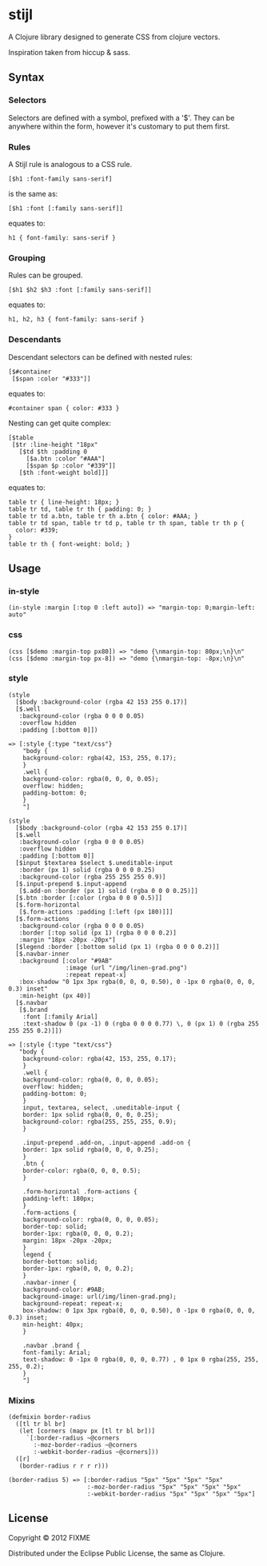 # stijl

A Clojure library designed to generate CSS from clojure vectors.

Inspiration taken from hiccup & sass.

## Syntax

### Selectors

Selectors are defined with a symbol, prefixed with a '$'. They can be anywhere
within the form, however it's customary to put them first.

### Rules

A Stijl rule is analogous to a CSS rule.

    [$h1 :font-family sans-serif]

is the same as:

    [$h1 :font [:family sans-serif]]

equates to:

    h1 { font-family: sans-serif }

### Grouping

Rules can be grouped.

    [$h1 $h2 $h3 :font [:family sans-serif]]

equates to:

    h1, h2, h3 { font-family: sans-serif }

### Descendants

Descendant selectors can be defined with nested rules:

    [$#container
     [$span :color "#333"]]

equates to:

    #container span { color: #333 }

Nesting can get quite complex:

    [$table
     [$tr :line-height "18px"
       [$td $th :padding 0
         [$a.btn :color "#AAA"]
         [$span $p :color "#339"]]
       [$th :font-weight bold]]]

equates to:

    table tr { line-height: 18px; }
    table tr td, table tr th { padding: 0; }
    table tr td a.btn, table tr th a.btn { color: #AAA; }
    table tr td span, table tr td p, table tr th span, table tr th p {
      color: #339;
    }
    table tr th { font-weight: bold; }

## Usage

### in-style

    (in-style :margin [:top 0 :left auto]) => "margin-top: 0;margin-left: auto"

### css

    (css [$demo :margin-top px80]) => "demo {\nmargin-top: 80px;\n}\n"
    (css [$demo :margin-top px-8]) => "demo {\nmargin-top: -8px;\n}\n"

### style

    (style
      [$body :background-color (rgba 42 153 255 0.17)]
      [$.well
       :background-color (rgba 0 0 0 0.05)
       :overflow hidden
       :padding [:bottom 0]])

    => [:style {:type "text/css"}
        "body {
        background-color: rgba(42, 153, 255, 0.17);
        }
        .well {
        background-color: rgba(0, 0, 0, 0.05);
        overflow: hidden;
        padding-bottom: 0;
        }
        "]

    (style
      [$body :background-color (rgba 42 153 255 0.17)]
      [$.well
       :background-color (rgba 0 0 0 0.05)
       :overflow hidden
       :padding [:bottom 0]]
      [$input $textarea $select $.uneditable-input
       :border (px 1) solid (rgba 0 0 0 0.25)
       :background-color (rgba 255 255 255 0.9)]
      [$.input-prepend $.input-append
       [$.add-on :border (px 1) solid (rgba 0 0 0 0.25)]]
      [$.btn :border [:color (rgba 0 0 0 0.5)]]
      [$.form-horizontal
       [$.form-actions :padding [:left (px 180)]]]
      [$.form-actions
       :background-color (rgba 0 0 0 0.05)
       :border [:top solid (px 1) (rgba 0 0 0 0.2)]
       :margin "18px -20px -20px"]
      [$legend :border [:bottom solid (px 1) (rgba 0 0 0 0.2)]]
      [$.navbar-inner
       :background [:color "#9AB"
                    :image (url "/img/linen-grad.png")
                    :repeat repeat-x]
       :box-shadow "0 1px 3px rgba(0, 0, 0, 0.50), 0 -1px 0 rgba(0, 0, 0, 0.3) inset"
       :min-height (px 40)]
      [$.navbar
       [$.brand
        :font [:family Arial]
        :text-shadow 0 (px -1) 0 (rgba 0 0 0 0.77) \, 0 (px 1) 0 (rgba 255 255 255 0.2)]])

    => [:style {:type "text/css"}
       "body {
        background-color: rgba(42, 153, 255, 0.17);
        }
        .well {
        background-color: rgba(0, 0, 0, 0.05);
        overflow: hidden;
        padding-bottom: 0;
        }
        input, textarea, select, .uneditable-input {
        border: 1px solid rgba(0, 0, 0, 0.25);
        background-color: rgba(255, 255, 255, 0.9);
        }
        
        .input-prepend .add-on, .input-append .add-on {
        border: 1px solid rgba(0, 0, 0, 0.25);
        }
        .btn {
        border-color: rgba(0, 0, 0, 0.5);
        }
        
        .form-horizontal .form-actions {
        padding-left: 180px;
        }
        .form-actions {
        background-color: rgba(0, 0, 0, 0.05);
        border-top: solid;
        border-1px: rgba(0, 0, 0, 0.2);
        margin: 18px -20px -20px;
        }
        legend {
        border-bottom: solid;
        border-1px: rgba(0, 0, 0, 0.2);
        }
        .navbar-inner {
        background-color: #9AB;
        background-image: url(/img/linen-grad.png);
        background-repeat: repeat-x;
        box-shadow: 0 1px 3px rgba(0, 0, 0, 0.50), 0 -1px 0 rgba(0, 0, 0, 0.3) inset;
        min-height: 40px;
        }
        
        .navbar .brand {
        font-family: Arial;
        text-shadow: 0 -1px 0 rgba(0, 0, 0, 0.77) , 0 1px 0 rgba(255, 255, 255, 0.2);
        }
        "]

### Mixins

    (defmixin border-radius
      ([tl tr bl br]
       (let [corners (mapv px [tl tr bl br])]
         `[:border-radius ~@corners
           :-moz-border-radius ~@corners
           :-webkit-border-radius ~@corners]))
      ([r]
       (border-radius r r r r)))

    (border-radius 5) => [:border-radius "5px" "5px" "5px" "5px"
                          :-moz-border-radius "5px" "5px" "5px" "5px"
                          :-webkit-border-radius "5px" "5px" "5px" "5px"]

## License

Copyright © 2012 FIXME

Distributed under the Eclipse Public License, the same as Clojure.
